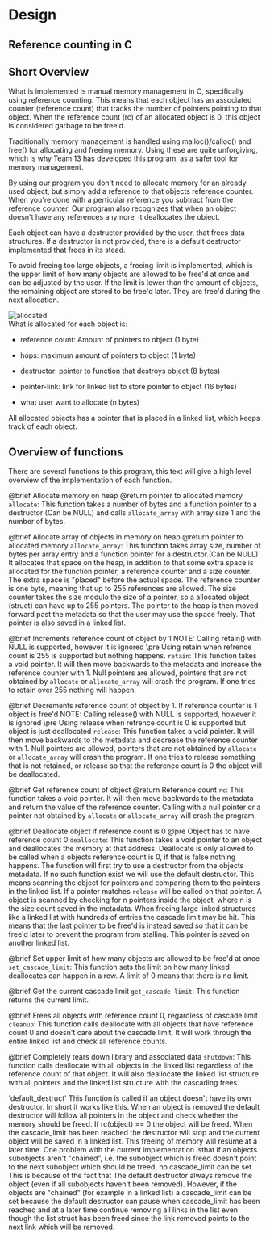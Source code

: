 # Design

## Reference counting in C

## Short Overview

What is implemented is manual memory management in C, specifically using reference counting.
This means that each object has an associated counter (reference count) that tracks the number of pointers pointing to that object.
When the reference count (rc) of an allocated object is 0, this object is considered garbage to be free'd. 

Traditionally memory management is handled using malloc()/calloc() and free() for allocating and freeing memory.
Using these are quite unforgiving, which is why Team 13 has developed this program, as a safer tool for memory management.

By using our program you don't need to allocate memory for an already used object, but simply add a reference to that objects reference counter.
When you're done with a perticular reference you subtract from the reference counter.
Our program also recognizes that when an object doesn't have any references anymore, it deallocates the object.

Each object can have a destructor provided by the user, that frees data structures. If a destructor is not provided, there is a default destructor implemented that
frees in its stead.

To avoid freeing too large objects, a freeing limit is implemented, which is the upper limit of how many objects are allowed to be free'd at once
and can be adjusted by the user. If the limit is lower than the amount of objects, the remaining object are stored to be free'd later.
They are free'd during the next allocation.

<img src="https://github.com/IOOPM-UU/Team-13/blob/master/proj/overhead.png" title="allocated"></br>
What is allocated for each object is:

* reference count: Amount of pointers to object (1 byte)
* hops: maximum amount of pointers to object (1 byte)
* destructor: pointer to function that destroys object (8 bytes)
* pointer-link: link for linked list to store pointer to object (16 bytes)

* what user want to allocate (n bytes)

All allocated objects has a pointer that is placed in a linked list, which keeps track of each object.  


## Overview of functions
 
There are several functions to this program, this text will give a high level overview of the implementation of each function.

@brief Allocate memory on heap 
@return pointer to allocated memory
`allocate`: This function takes a number of bytes and a function pointer to a destructor (Can be NULL) and calls `allocate_array` with array size 1 and the number of bytes.  


@brief Allocate array of objects in memory on heap 
@return pointer to allocated memory
`allocate_array`: This function takes array size, number of bytes per array entry and a function pointer for a destructor.(Can be NULL) It allocates that space on the heap, in addition to that some extra space is allocated for the function pointer, a reference counter and a size counter. The extra space is "placed" before the actual space. The reference counter is one byte, meaning that up to 255 references are allowed. The size counter takes the size modulo the size of a pointer, so a allocated object (struct) can have up to 255 pointers. The pointer to the heap is then moved forward past the metadata so that the user may use the space freely. That pointer is also saved in a linked list.


@brief Increments reference count of object by 1
NOTE: Calling retain() with NULL is supported, however it is ignored
\pre Using retain when refrence count is 255 is supported but nothing happens.
`retain`: This function takes a void pointer. It will then move backwards to the metadata and increase the reference counter with 1. Null pointers are allowed, pointers that are not obtained by `allocate` or `allocate_array` will crash the program. If one tries to retain over 255 nothing will happen.  


@brief Decrements reference count of object by 1. If reference counter is 1 object is free'd
NOTE: Calling release() with NULL is supported, however it is ignored
\pre Using release when refrence count is 0 is supported but object is just deallocated
`release`: This function takes a void pointer. It will then move backwards to the metadata and decrease the reference counter with 1. Null pointers are allowed, pointers that are not obtained by `allocate` or `allocate_array` will crash the program. If one tries to release something that is not retained, or release so that the reference count is 0 the object will be deallocated.  


@brief Get reference count of object
@return Reference count
`rc`: This function takes a void pointer. It will then move backwards to the metadata and return the value of the reference counter. Calling with a null pointer or a pointer not obtained by `allocate` or `allocate_array` will crash the program.


@brief Deallocate object if reference count is 0
@pre Object has to have reference count 0
`deallocate`: This function takes a void pointer to an object and deallocates the memory at that address. Deallocate is only allowed to be called when a objects reference count is 0, if that is false nothing happens. The function will first try to use a destructor from the objects metadata. If no such function exist we will use the default destructor. This means scanning the object for pointers and comparing them to the pointers in the linked list. If a pointer matches `release` will be called on that pointer. A object is scanned by checking for n pointers inside the object, where n is the size count saved in the metadata. When freeing large linked structures like a linked list with hundreds of entries the cascade limit may be hit. This means that the last pointer to be free'd is instead saved so that it can be free'd later to prevent the program from stalling. This pointer is saved on another linked list.  

@brief Set upper limit of how many objects are allowed to be free'd at once
`set_cascade_limit`: This function sets the limit on how many linked deallocates can happen in a row. A limit of 0 means that there is no limit.  

@brief Get the current cascade limit
`get_cascade limit`: This function returns the current limit.

@brief Frees all objects with reference count 0, regardless of cascade limit
`cleanup`: This function calls deallocate with all objects that have reference count 0 and doesn't care about the cascade limit. It will work through the entire linked list and check all reference counts.  

@brief Completely tears down library and associated data
`shutdown`: This function calls deallocate with all objects in the linked list regardless of the reference count of that object. It will also deallocate the linked list structure with all pointers and the linked list structure with the cascading frees.

'default_destruct' This function is called if an object doesn't have its own destructor. In short it works like this. When an object is removed the default destructor will follow all pointers in the object and check whether the memory should be freed. If rc(object) == 0 the object will be freed. When the cascade_limit has been reached the destructor will stop and the current object will be saved in a linked list. This freeing of memory will resume at a later time. One problem with the current implementation isthat if an objects subobjects aren't "chained", i.e. the subobject which is freed doesn't point to the next subobject which should be freed, no cascade_limit can be set. This is because of the fact that The default destructor always remove the object (even if all subobjects haven't been removed). However, if the objects are "chained" (for example in a linked list) a cascade_limit can be set because the default destructor can pause when cascade_limit has been reached and at a later time continue removing all links in the list even though the list struct has been freed since the link removed points to the next link which will be removed.

